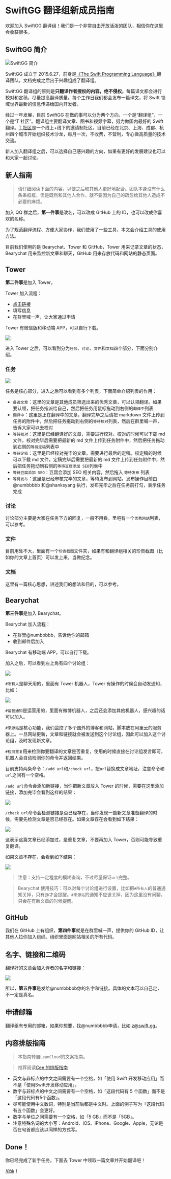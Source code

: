 # SwiftGG 翻译组新成员指南

欢迎加入 SwiftGG 翻译组！我们是一个非常自由开放活泼的团队，相信你在这里会收获很多。

## SwiftGG 简介

![SwiftGG 简介](http://static.zybuluo.com/numbbbbb/vf1qkyzl8g681s9mkdsey3j0/SwiftGG%E5%9B%BE.png)

SwiftGG 成立于 2015.6.27，前身是[《The Swift Programming Language》](https://github.com/numbbbbb/the-swift-programming-language-in-chinese/)翻译团队，文档完成之后出于兴趣组成了翻译组。

SwiftGG 翻译组的原则是**只翻译作者授权的内容，绝不侵权**。每篇译文都会进行校对和定稿，尽量提高翻译质量。每个工作日我们都会发布一篇译文，将 Swift 领域世界最新的信息传递给国内开发者。

经过一年发展，目前 SwiftGG 在做的事可以分为两个方向，一个是“翻译组”，一个是“T 社区”。翻译组主要翻译文章、图书和视频字幕，努力做国内最好的 Swift 翻译。[T 社区](http://t.swift.gg)是一个线上+线下的邀请制社区，目前已经在北京、上海、成都、杭州四个城市开始组织技术沙龙，每月一次，不收费，不营利，专心做高质量的技术交流。

新人加入翻译组之后，可以选择自己感兴趣的方向，如果有更好的发展建议也可以和大家一起讨论。

## 新人指南

> 请仔细阅读下面的内容，以便之后和其他人更好地配合。团队本身没有什么条条框框，但是既然和其他人合作，就不要因为自己的疏忽给其他人造成不必要的麻烦。

加入 QQ 群之后，**第一件事**是改名，可以改成 GitHub 上的 ID，也可以改成你喜欢的名称。

为了规范翻译流程、方便大家协作，我们使用了一些工具，本文会介绍工具的使用方法。

目前我们使用的是 Bearychat、Tower 和 GitHub，Tower 用来记录文章的状态，Bearychat 用来监控新文章和聊天，GitHub 用来存放代码和网站的静态页面。

## Tower

**第二件事**是加入 Tower。

Tower 加入流程：
- [点击链接](https://tower.im/join?t=2ece2e39a4aef51ed6d79d2515748f2f)
- 填写信息
- 在群里喊一声，让大家通过申请

Tower 有微信版和移动端 APP，可以自行下载。

![](https://raw.githubusercontent.com/SwiftGGTeam/GGHexo/master/guide-imgs/1.png)

进入 Tower 之后，可以看到分为`任务`、`讨论`、`文件`和`文档`四个部分，下面分别介绍。

### 任务

![](https://raw.githubusercontent.com/SwiftGGTeam/GGHexo/master/guide-imgs/2.png)

任务是核心部分，进入之后可以看到有多个列表，下面简单介绍列表的作用：
- `备选文章`：这里的文章是其他成员筛选出来的优秀文章，可以认领翻译。如果要认领，把任务指派给自己，然后把任务用鼠标拖动到右侧的`翻译中`列表
- `翻译中`：这里是正在翻译中的文章，翻译完毕之后请把 markdown 文件上传到任务的附件中，然后把任务拖动到右侧的`等待校对`列表，然后在群里喊一声，告诉大家可以去校对
- `等待校对`：这里是已经翻译好的文章，需要进行校对。校对的时候可以下载 md 文件，校对完毕后需要把最新的 md 文件上传到任务附件中，然后把任务拖动到右侧的`等待定稿`列表中
- `等待定稿`：这里是已经校对完毕的文章，需要进行最后的定稿。校定稿的时候可以下载 md 文件，定稿完毕后需要把最新的 md 文件上传到任务附件中，然后把任务拖动到右侧的`等待豆腐添加 SEO`列表中
- `等待豆腐添加 SEO`：豆腐会添加 SEO 相关内容，然后拖入 `等待发布` 列表
- `等待发布`：这里是已经审核完毕的文章，等待发布到网站。发布操作目前由@numbbbbb 和@shanksyang 执行，发布完毕之后在任务前打勾，表示任务完成

### 讨论

讨论部分主要是大家在任务下方的回复，一般不用看。里吧有一个`优秀网站`列表，可以参考。

### 文件

目前用处不大，里面有一个`珍贵截图`文件夹，如果有和翻译组相关的珍贵截图（比如你的文章上首页）可以发上来，当做纪念。

### 文档

这里有一篇核心思想，讲述我们的想法和目的，可以参考。

## Bearychat

**第三件事**是加入 Bearychat。

Bearychat 加入流程：
- 在群里@numbbbbb，告诉他你的邮箱
- 收到邮件后加入

Bearychat 有移动端 APP，可以自行下载。

加入之后，可以看到左上角有四个讨论组：

![](https://raw.githubusercontent.com/SwiftGGTeam/GGHexo/master/guide-imgs/3.png)

`#所有人`是聊天用的，里面有 Tower 机器人，Tower 有操作的时候会自动发通知，比如：

![](https://raw.githubusercontent.com/SwiftGGTeam/GGHexo/master/guide-imgs/4.png)

`#运营通知`是运营用的，里面有微博机器人，之后还会添加其他机器人，感兴趣的话可以加入。

`#来源站`是核心功能，我们监控了多个国外的博客和网站，脚本放在阿里云的服务器上。一旦网站更新，文章和链接就会被发送到这个讨论组，因此可以加入这个讨论组，及时发现新文章。

`#检测重复`用来检测你要翻译的文章是否重复，使用的时候直接在讨论组发言即可，机器人会自动检测你的命令并返回结果。

目前支持两条命令：`/add url`和`/check url`，把`url`替换成文章地址，注意命令和`url`之间有一个空格。

`/add url`命令会添加新链接，当你把新文章放入 Tower 的时候，需要在这里添加链接，添加完毕会看到这样的结果：

![](https://raw.githubusercontent.com/SwiftGGTeam/GGHexo/master/guide-imgs/6.png)

`/check url`命令会检测链接是否已经存在，当你发现一篇新文章准备翻译的时候，需要先检测文章是否已经存在。如果文章存在会看到如下结果：

![](https://raw.githubusercontent.com/SwiftGGTeam/GGHexo/master/guide-imgs/7.png)

这表示这篇文章已经添加过，是重复文章，不要再加入 Tower，否则可能导致重复翻译。

如果文章不存在，会看到如下结果：

![](https://raw.githubusercontent.com/SwiftGGTeam/GGHexo/master/guide-imgs/8.png)

> 注意：支持一定程度的模糊查询，不过尽量保证`url`完整。

> Bearychat 使用技巧：可以对每个讨论组进行设置，比如把`#所有人`的普通通知关掉，只有@才会提醒。`#来源站`的通知不应该关掉，因为这里没有闲聊，只会在有新文章的时候提醒。

## GitHub

我们在 GitHub 上有组织，**第四件事**就是在群里喊一声，提供你的 GitHub ID，让其他人拉你加入组织。组织里面是网站相关的所有代码。

## 名字、链接和二维码

翻译好的文章会加入译者的名字和链接：

![](https://raw.githubusercontent.com/SwiftGGTeam/GGHexo/master/guide-imgs/5.png)

所以，**第五件事**是发给@numbbbbb你的名字和链接。具体的文本可以自己定，不一定是真名。

## 申请邮箱

翻译组有专用的邮箱，如果你想要，找@numbbbbb申请，比如 z@swift.gg。


## 内容排版指南

> 本指南转自`LeanCloud`的文案指南。

> 推荐阅读[Cee 的排版指南](https://speakerdeck.com/cee/guan-yu-pai-ban)

- 英文与非标点的中文之间需要有一个空格，如「使用 Swift 开发移动应用」而不是「使用Swift开发移动应用」。
- 数字与非标点的中文之间需要有一个空格，如「这段代码有 5 个函数」而不是「这段代码有5个函数」。
- 尽可能使用中文数词，特别是当前后都是中文时。上面的例子写为「这段代码有五个函数」会更好。
- 数字与单位之间需要有一个空格，如「5 GB」而不是「5GB」。
- 注意特殊名词的大小写：Android、iOS、iPhone、Google、Apple，无论是否在句首都应该以同样的方式写。

## Done！

你已经完成了新手任务，下面去 Tower 中领取一篇文章并开始翻译吧！

加油！
